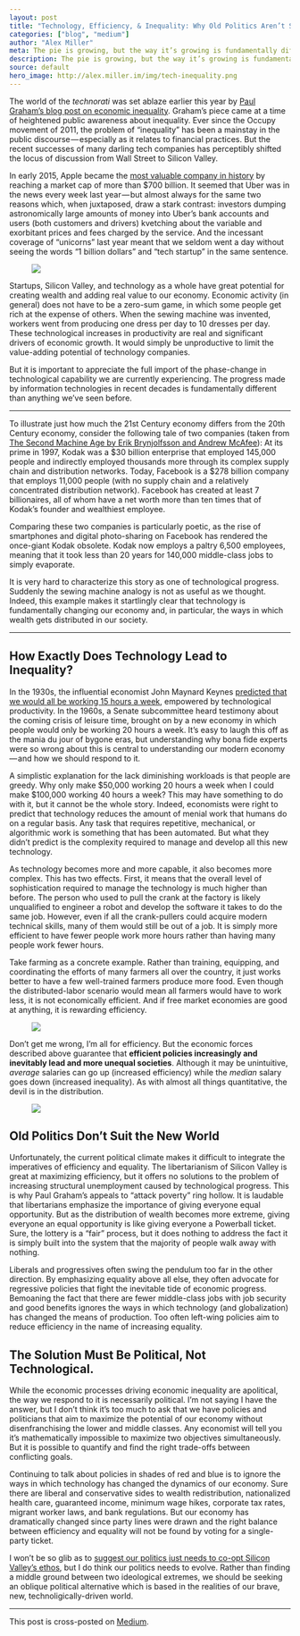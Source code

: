 ```yaml
---
layout: post
title: "Technology, Efficiency, & Inequality: Why Old Politics Aren’t Suited for the New World"
categories: ["blog", "medium"]
author: "Alex Miller"
meta: The pie is growing, but the way it’s growing is fundamentally different than ever before — and our politics need to evolve accordingly.
description: The pie is growing, but the way it’s growing is fundamentally different than ever before — and our politics need to evolve accordingly.
source: default
hero_image: http://alex.miller.im/img/tech-inequality.png
---
```



The world of the *technorati* was set ablaze earlier this year by [Paul Graham’s blog post on economic inequality](http://paulgraham.com/ineq.html). Graham’s piece came at a time of heightened public awareness about inequality.  Ever since the Occupy movement of 2011, the problem of “inequality” has been a mainstay in the public discourse — especially as it relates to financial practices. But the recent successes of many darling tech companies has perceptibly shifted the locus of discussion from Wall Street to Silicon Valley.

In early 2015, Apple became the [most valuable company in history](http://fortune.com/2015/02/10/apple-the-first-700-billion-company/) by reaching a market cap of more than $700 billion. It seemed that Uber was in the news every week last year — but almost always for the same two reasons which, when juxtaposed, draw a stark contrast: investors dumping astronomically large amounts of money into Uber’s bank accounts and users (both customers and drivers) kvetching about the variable and exorbitant prices and fees charged by the service. And the incessant coverage of “unicorns” last year meant that we seldom went a day without seeing the words “1 billion dollars” and “tech startup” in the same sentence.

<figure>
<img src="http://alex.miller.im/img/three-commas.jpeg">
</figure>

Startups, Silicon Valley, and technology as a whole have great potential for creating wealth and adding real value to our economy. Economic activity (in general) does not have to be a zero-sum game, in which some people get rich at the expense of others. When the sewing machine was invented, workers went from producing one dress per day to 10 dresses per day. These technological increases in productivity are real and significant drivers of economic growth. It would simply be unproductive to limit the value-adding potential of technology companies.

But it is important to appreciate the full import of the phase-change in technological capability we are currently experiencing. The progress made by information technologies in recent decades is fundamentally different than anything we’ve seen before.

---

To illustrate just how much the 21st Century economy differs from the 20th Century economy, consider the following tale of two companies (taken from [The Second Machine Age by Erik Brynjolfsson and Andrew McAfee](http://www.amazon.com/The-Second-Machine-Age-Technologies/dp/0393239357)): At its prime in 1997, Kodak was a $30 billion enterprise that employed 145,000 people and indirectly employed thousands more through its complex supply chain and distribution networks. Today, Facebook is a $278 billion company that employs 11,000 people (with no supply chain and a relatively concentrated distribution network). Facebook has created at least 7 billionaires, all of whom have a net worth more than ten times that of Kodak’s founder and wealthiest employee.

Comparing these two companies is particularly poetic, as the rise of smartphones and digital photo-sharing on Facebook has rendered the once-giant Kodak obsolete. Kodak now employs a paltry 6,500 employees, meaning that it took less than 20 years for 140,000 middle-class jobs to simply evaporate.

It is very hard to characterize this story as one of technological progress. Suddenly the sewing machine analogy is not as useful as we thought. Indeed, this example makes it startlingly clear that technology is fundamentally changing our economy and, in particular, the ways in which wealth gets distributed in our society.

---

## How Exactly Does Technology Lead to Inequality? 

In the 1930s, the influential economist John Maynard Keynes [predicted that we would all be working 15 hours a week](http://www.npr.org/2015/08/13/432122637/keynes-predicted-we-would-be-working-15-hour-weeks-why-was-he-so-wrong), empowered by technological productivity. In the 1960s, a Senate subcommittee heard testimony about the coming crisis of leisure time, brought on by a new economy in which people would only be working 20 hours a week. It’s easy to laugh this off as the mania du jour of bygone eras, but understanding why bona fide experts were so wrong about this is central to understanding our modern economy — and how we should respond to it.

A simplistic explanation for the lack diminishing workloads is that people are greedy. Why only make $50,000 working 20 hours a week when I could make $100,000 working 40 hours a week? This may have something to do with it, but it cannot be the whole story. Indeed, economists were right to predict that technology reduces the amount of menial work that humans do on a regular basis. Any task that requires repetitive, mechanical, or algorithmic work is something that has been automated. But what they didn’t predict is the complexity required to manage and develop all this new technology. 

As technology becomes more and more capable, it also becomes more complex. This has two effects. First, it means that the overall level of sophistication required to manage the technology is much higher than before. The person who used to pull the crank at the factory is likely unqualified to engineer a robot and develop the software it takes to do the same job. However, even if all the crank-pullers could acquire modern technical skills, many of them would still be out of a job. It is simply more efficient to have fewer people work more hours rather than having many people work fewer hours. 

Take farming as a concrete example. Rather than training, equipping, and coordinating the efforts of many farmers all over the country, it just works better to have a few well-trained farmers produce more food. Even though the distributed-labor  scenario would mean all farmers would have to work less, it is not economically efficient. And if free market economies are good at anything, it is rewarding efficiency.

<figure>
	<a href="http://www.vox.com/2014/10/29/7083837/daylight-saving-time-year-round">
		<img src="http://alex.miller.im/img/agriculture-decline.png">
	</a>
</figure>


Don’t get me wrong, I’m all for efficiency. But the economic forces described above guarantee that **efficient policies increasingly and inevitably lead and more unequal societies**. Although it may be unintuitive, *average* salaries can go up (increased efficiency) while the *median* salary goes down (increased inequality). As with almost all things quantitative, the devil is in the distribution.

<figure>
	<a href="http://www.ft.com/intl/cms/s/98ce14ee-99a6-11e5-95c7-d47aa298f769,Authorised=false.html?siteedition=uk&_i_location=http%3A%2F%2Fwww.ft.com%2Fcms%2Fs%2F0%2F98ce14ee-99a6-11e5-95c7-d47aa298f769.html%3Fsiteedition%3Duk&_i_referer=http%3A%2F%2Ffee.org%2Ff078fb030247f6d94942b35dd6e6993e&classification=conditional_standard&iab=barrier-app#axzz3uFSaiEnG">
		<img src="http://alex.miller.im/img/ineq.gif">
	</a>
</figure>

## Old Politics Don’t Suit the New World 

Unfortunately, the current political climate makes it difficult to integrate the imperatives of efficiency and equality. The libertarianism of Silicon Valley is great at maximizing efficiency, but it offers no solutions to the problem of increasing structural unemployment caused by technological progress. This is why Paul Graham’s appeals to “attack poverty” ring hollow. It is laudable that libertarians emphasize the importance of giving everyone equal opportunity. But as the distribution of wealth becomes more extreme, giving everyone an equal opportunity is like giving everyone a Powerball ticket. Sure, the lottery is a “fair” process, but it does nothing to address the fact it is simply built into the system that the majority of people walk away with nothing.

Liberals and progressives often swing the pendulum too far in the other direction. By emphasizing equality above all else, they often advocate for regressive policies that fight the inevitable tide of economic progress. Bemoaning the fact that there are fewer middle-class jobs with job security and good benefits ignores the ways in which technology (and globalization) has changed the means of production. Too often left-wing policies aim to reduce efficiency in the name of increasing equality.

## The Solution Must Be Political, Not Technological.

While the economic processes driving economic inequality are apolitical, the way we respond to it is necessarily political. I’m not saying I have the answer, but I don’t think it’s too much to ask that we have policies and politicians that aim to maximize the potential of our economy without disenfranchising the lower and middle classes. Any economist will tell you it’s mathematically impossible to maximize two objectives simultaneously. But it is possible to quantify and find the right trade-offs between conflicting goals.

Continuing to talk about policies in shades of red and blue is to ignore the ways in which technology has changed the dynamics of our economy. Sure there are liberal and conservative sides to wealth redistribution, nationalized health care, guaranteed income, minimum wage hikes, corporate tax rates, migrant worker laws, and bank regulations. But our economy has dramatically changed since party lines were drawn and the right balance between efficiency and equality will not be found by voting for a single-party ticket.

I won’t be so glib as to [suggest our politics just needs to co-opt Silicon Valley’s ethos](https://medium.com/r/?url=https%3A%2F%2Fhbr.org%2F2014%2F12%2Fdemocratic-capitalism-needs-design-thinking), but I do think our politics needs to evolve. Rather than finding a middle ground between two ideological extremes, we should be seeking an oblique political alternative which is based in the realities of our brave, new, technoligically-driven world.

---

This post is cross-posted on [Medium]().